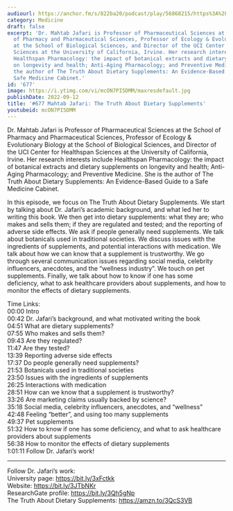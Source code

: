 ```yaml
---
audiourl: https://anchor.fm/s/822ba20/podcast/play/56868215/https%3A%2F%2Fd3ctxlq1ktw2nl.cloudfront.net%2Fstaging%2F2022-7-30%2Fc3b1952a-fa95-6a98-aa43-39d0ff462336.m4a
category: Medicine
draft: false
excerpt: 'Dr. Mahtab Jafari is Professor of Pharmaceutical Sciences at the School
  of Pharmacy and Pharmaceutical Sciences, Professor of Ecology & Evolutionary Biology
  at the School of Biological Sciences, and Director of the UCI Center for Healthspan
  Sciences at the University of California, Irvine. Her research interests include
  Healthspan Pharmacology: the impact of botanical extracts and dietary supplements
  on longevity and health; Anti-Aging Pharmacology; and Preventive Medicine. She is
  the author of The Truth About Dietary Supplements: An Evidence-Based Guide to a
  Safe Medicine Cabinet.'
id: '677'
image: https://i.ytimg.com/vi/mcON7PI5DMM/maxresdefault.jpg
publishDate: 2022-09-12
title: '#677 Mahtab Jafari: The Truth About Dietary Supplements'
youtubeid: mcON7PI5DMM
---
```

<div class="timelinks">

Dr. Mahtab Jafari is Professor of Pharmaceutical Sciences at the School of Pharmacy and Pharmaceutical Sciences, Professor of Ecology & Evolutionary Biology at the School of Biological Sciences, and Director of the UCI Center for Healthspan Sciences at the University of California, Irvine. Her research interests include Healthspan Pharmacology: the impact of botanical extracts and dietary supplements on longevity and health; Anti-Aging Pharmacology; and Preventive Medicine. She is the author of The Truth About Dietary Supplements: An Evidence-Based Guide to a Safe Medicine Cabinet.

In this episode, we focus on The Truth About Dietary Supplements. We start by talking about Dr. Jafari’s academic background, and what led her to writing this book. We then get into dietary supplements: what they are; who makes and sells them; if they are regulated and tested; and the reporting of adverse side effects. We ask if people generally need supplements. We talk about botanicals used in traditional societies. We discuss issues with the ingredients of supplements, and potential interactions with medication. We talk about how we can know that a supplement is trustworthy. We go through several communication issues regarding social media, celebrity influencers, anecdotes, and the “wellness industry”. We touch on pet supplements. Finally, we talk about how to know if one has some deficiency, what to ask healthcare providers about supplements, and how to monitor the effects of dietary supplements.

Time Links:  
<time>00:00</time> Intro  
<time>00:42</time> Dr. Jafari’s background, and what motivated writing the book  
<time>04:51</time> What are dietary supplements?  
<time>07:55</time> Who makes and sells them?  
<time>09:43</time> Are they regulated?  
<time>11:47</time> Are they tested?  
<time>13:39</time> Reporting adverse side effects  
<time>17:37</time> Do people generally need supplements?  
<time>21:53</time> Botanicals used in traditional societies  
<time>23:50</time> Issues with the ingredients of supplements  
<time>26:25</time> Interactions with medication  
<time>28:51</time> How can we know that a supplement is trustworthy?  
<time>33:26</time> Are marketing claims usually backed by science?  
<time>35:18</time> Social media, celebrity influencers, anecdotes, and “wellness”  
<time>42:48</time> Feeling “better”, and using too many supplements  
<time>49:37</time> Pet supplements  
<time>51:32</time> How to know if one has some deficiency, and what to ask healthcare providers about supplements  
<time>56:38</time> How to monitor the effects of dietary supplements  
<time>1:01:11</time> Follow Dr. Jafari’s work!

---

Follow Dr. Jafari’s work:  
University page: https://bit.ly/3xFctkk  
Website: https://bit.ly/3JTbNKr  
ResearchGate profile: https://bit.ly/3Qh5gNp  
The Truth About Dietary Supplements: https://amzn.to/3QcS3VB
</div>

